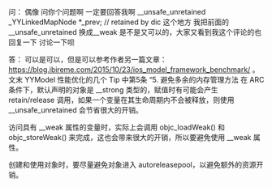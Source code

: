 
问：
偶像 问你个问题啊 一定要回答我啊 __unsafe_unretained _YYLinkedMapNode *_prev; // retained by dic
这个地方 我把前面的 __unsafe_unretained 换成__weak 是不是又可以的，大家又看到我这个评论的也回复一下 讨论一下呗

答：
可以是可以，但是可以参考作者另一篇文章：https://blog.ibireme.com/2015/10/23/ios_model_framework_benchmark/ 。文末 YYModel 性能优化的几个 Tip 中第5条
“5. 避免多余的内存管理方法
在 ARC 条件下，默认声明的对象是 __strong 类型的，赋值时有可能会产生 retain/release 调用，如果一个变量在其生命周期内不会被释放，则使用 __unsafe_unretained 会节省很大的开销。

访问具有 __weak 属性的变量时，实际上会调用 objc_loadWeak() 和 objc_storeWeak() 来完成，这也会带来很大的开销，所以要避免使用 __weak 属性。

创建和使用对象时，要尽量避免对象进入 autoreleasepool，以避免额外的资源开销。